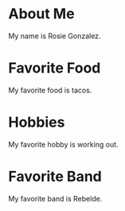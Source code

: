 # About Me
My name is Rosie Gonzalez.

# Favorite Food 
My favorite food is tacos. 

# Hobbies 
My favorite hobby is working out.

# Favorite Band
My favorite band is Rebelde.